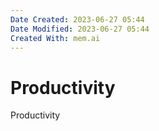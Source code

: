 ```yaml
---
Date Created: 2023-06-27 05:44
Date Modified: 2023-06-27 05:44
Created With: mem.ai
---
```


# Productivity

Productivity
